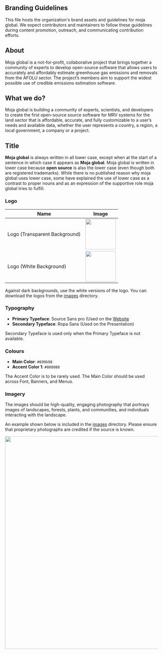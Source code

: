 ## Branding Guidelines

This file hosts the organization's brand assets and guidelines for moja global. We expect contributors and maintainers to follow these guidelines during content promotion, outreach, and communicating contribution efforts.

## About

Moja global is a not-for-profit, collaborative project that brings together a community of experts to develop open-source software that allows users to accurately and affordably estimate greenhouse gas emissions and removals from the AFOLU sector. The project’s members aim to support the widest possible use of credible emissions estimation software.

## What we do?

Moja global is building a community of experts, scientists, and developers to create the first open-source source software for MRV systems for the land sector that is affordable, accurate, and fully customizable to a user’s needs and available data, whether the user represents a country, a region, a local government, a company or a project.

## Title

**Moja global** is always written in all lower case, except when at the start of a sentence in which case it appears as **Moja global**. Moja global is written in lower case because **open source** is also the lower case (even though both are registered trademarks). While there is no published reason why moja global uses lower case, some have explained the use of lower case as a contrast to proper nouns and as an expression of the supportive role moja global tries to fulfill.

### Logo

| Name                          | Image             |
| ----------------------------- | ----------------- |
| Logo (Transparent Background) | [<img src="../images/moja-global-logo-transparent-background.png" width="100"/>](../images/moja-global-log-transparent-background.png)                      |
| Logo (White Background)       | [<img src="../images/moja-global-logo-white-background.png" width="100"/>](../images/moja-global-logo-white-backgrond.png)                           |

Against dark backgrounds, use the white versions of the logo. You can download the logos from the [images](../images) directory.

### Typography

-   **Primary Typeface**: Source Sans pro (Used on the [Website](https://moja.global/)
-   **Secondary Typeface**: Ropa Sans (Used on the Presentation)

Secondary Typeface is used only when the Primary Typeface is not available.

### Colours

-   **Main Color**: `#699b98`
-   **Accent Color 1**: `#808080`

The Accent Color is to be rarely used. The Main Color should be used across Font, Banners, and Menus.

### Imagery

The images should be high-quality, engaging photography that portrays images of landscapes, forests, plants, and communities, and individuals interacting with the landscape.

An example shown below is included in the [images](../images) directory. Please ensure that proprietary photographs are credited if the source is known.

[<img src="../images/moja-global-banner.png" width="700"/>](../images/moja-global-banner.png)

